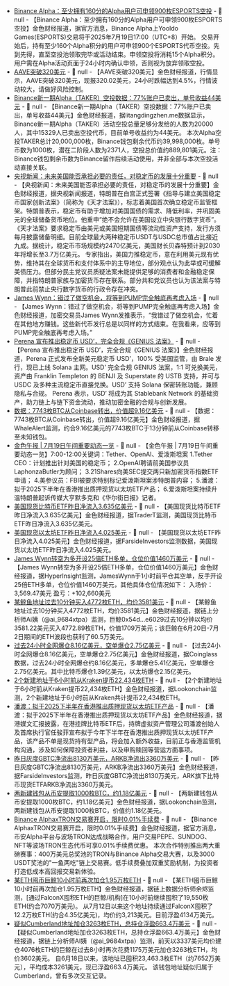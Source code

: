 - [Binance Alpha：至少拥有160分的Alpha用户可申领900枚ESPORTS空投](https://x.com/binancezh/status/1946452785018662935) - 📰 null - 【Binance Alpha：至少拥有160分的Alpha用户可申领900枚ESPORTS空投】金色财经报道，据官方消息，Binance Alpha上Yooldo Games(ESPORTS)交易将于2025年7月19日17:00（UTC+8）开始。 
交易开始后，持有至少160个Alpha积分的用户可申领900个ESPORTS代币空投。先到先得，直至空投池领取完毕或活动结束。申领空投将消耗15个Alpha积分。用户需在Alpha活动页面于24小时内确认申领，否则视为放弃领取空投。
- [AAVE突破320美元]() - 📰 null - 【AAVE突破320美元】金色财经报道，行情显示，AAVE突破320美元，现报320.02美元，24小时跌幅达到4.5%，行情波动较大，请做好风险控制。
- [Binance新一期Alpha（TAKER）空投数据：77%账户已卖出，单号收益44美元](https://litangdingzhen.me/) - 📰 null - 【Binance新一期Alpha（TAKER）空投数据：77%账户已卖出，单号收益44美元】金色财经报道，据litangdingzhen.me数据显示，Binance新一期Alpha（TAKER）活动空投总量足够分发给的人数为20000人，其中15329人已卖出空投代币，目前单号收益约为44美元。 
本次Alpha空投TAKER总计20,000,000枚，Binance钱包剩余代币约39,998,000枚。单号币数为1000枚，潜在二阶段人数为2371人，空投总价值约889,801美元。注：Binance钱包剩余币数为Binance留作后续活动使用，并非全部与本次空投活动直接关联。
- [央视新闻：未来美国能否承担必要的责任，对稳定币的发展十分重要](https://mp.weixin.qq.com/s/nqTQP35ssrepowodHXb3cw) - 📰 null - 【央视新闻：未来美国能否承担必要的责任，对稳定币的发展十分重要】金色财经报道，据央视新闻报道，特朗普在白宫正式签署《指导与建立美国稳定币国家创新法案》（简称为《天才法案》），标志着美国首次确立稳定币监管框架。特朗普表示，稳定币有助于增加对美国国债的需求、降低利率，并巩固美元的全球储备货币地位。他重申“绝不会允许在美国设立中央银行数字货币”。 
《天才法案》要求稳定币由美元或美国短期国债等流动性资产支持，发行方须每月披露储备明细。目前全球最大两种稳定币USDT与USDC总市值占比接近九成。据统计，稳定币市场规模约2470亿美元，美国财长贝森特预计到2030年将增长至3.7万亿美元。 
专家指出，美国力推稳定币，意在利用美元现有优势，维持其在全球货币和支付体系中的主导地位，部分观点认为此举或可缓解美债压力。但部分民主党议员质疑法案未能提供足够的消费者和金融稳定保障，并指特朗普家族与加密货币存在联系。部分共和党议员也认为该法案与特朗普此前禁止央行数字货币的行政令存在冲突。
- [James Wynn：错过了做空机会，将等到PUMP完全触底再考虑入场](https://x.com/JamesWynnReal/status/1946409005451968894) - 📰 null - 【James Wynn：错过了做空机会，将等到PUMP完全触底再考虑入场】金色财经报道，加密交易员James Wynn发推表示，“我错过了做空机会，忙着在其他地方赚钱。这些新代币发行总是以同样的方式结束。在我看来，应等到PUMP完全触底再考虑入场。”
- [Perena 宣布推出稳定币 USD’，完全合规《GENIUS 法案》](https://www.linkedin.com/posts/perenafi_introducing-usd-our-response-to-the-future-activity-7351996905431699458-GCW9/?utm_source=share&utm_medium=member_desktop&rcm=ACoAABJ3FCcBx36NINHzln4_qa7Yc3uemORnd6w) - 📰 null - 【Perena 宣布推出稳定币 USD’，完全合规《GENIUS 法案》】金色财经报道，Perena 正式发布全新美元稳定币 USD’，100% 受美国监管，由 Brale 发行，现已上线 Solana 主网。USD’ 完全合规 GENIUS 法案，1:1 可兑换美元，资产由 Franklin Templeton 的 BENJI 及 Superstate 的 USTB 支持，并可与 USDC 及多种主流稳定币直接兑换。USD’ 支持 Solana 保密转账功能，兼顾隐私与合规。 
Perena 表示，USD’ 将成为其 Stablebank Network 的基础资产，助力链上与链下资金流动，推动加密金融的合规与创新发展。
- [数据：7743枚BTC从Coinbase转出，价值超9.16亿美元](https://whale-alert.io/transaction/bitcoin/287e831e628cef64ec8faefa844bc96f40e41670f0dda4c6b601b3748d5f2f9f) - 📰 null - 【数据：7743枚BTC从Coinbase转出，价值超9.16亿美元】金色财经报道，据WhaleAlert监测，约合9.16亿美元的7743枚BTC于13分钟前从Coinbase转移至未知钱包。
- [金色午报 | 7月19日午间重要动态一览]() - 📰 null - 【金色午报 | 7月19日午间重要动态一览】7:00-12:00关键词：Tether、OpenAI、爱泼斯坦案 
1.Tether CEO：计划推出针对美国的稳定币； 
2.OpenAI聘请前美国参议员LaphonzaButler为顾问； 
3.21Shares向美SEC提交两只新加密货币指数ETF申请； 
4.美参议员：FBI被要求特别标记爱泼斯坦案涉特朗普内容； 
5.潘渡：拟于2025下半年在香港推出质押现货以太坊ETF产品； 
6.爱泼斯坦案持续升温特朗普起诉传媒大亨默多克和《华尔街日报》记者。
- [美国现货比特币ETF昨日净流入3.635亿美元]() - 📰 null - 【美国现货比特币ETF昨日净流入3.635亿美元】金色财经报道，据TraderT监测，美国现货比特币ETF昨日净流入3.635亿美元。
- [美国现货以太坊ETF昨日净流入4.025美元]() - 📰 null - 【美国现货以太坊ETF昨日净流入4.025美元】金色财经报道，据FarsideInvestors监测数据，美国现货以太坊ETF昨日净流入4.025美元。
- [James Wynn转空为多开设25倍ETH多单，仓位价值1460万美元](https://app.hyperliquid.xyz/join/NTOD) - 📰 null - 【James Wynn转空为多开设25倍ETH多单，仓位价值1460万美元】金色财经报道，据HyperInsight监测，JamesWynn于1小时前平仓其空单，反手开设25倍ETH多单，仓位价值1460万美元，其他具体仓位情况如下： 
入场价：3,569.47美元 
盈亏：+102,660美元
- [某鲸鱼地址过去10分钟买入4772枚ETH，均价3581美元](https://x.com/ai_9684xtpa/status/1946412953663877589) - 📰 null - 【某鲸鱼地址过去10分钟买入4772枚ETH，均价3581美元】金色财经报道，据链上分析师Ai姨（@ai_9684xtpa）监测，巨鲸0x54d...e6029过去10分钟以均价3581.22美元买入4772.89枚ETH，价值1709万美元；该巨鲸在6月20日-7月2日期间的ETH波段也获利了60.5万美元。
- [过去24小时全网爆仓8.16亿美元，空单爆仓2.75亿美元](https://www.coinglass.com/zh/LiquidationData) - 📰 null - 【过去24小时全网爆仓8.16亿美元，空单爆仓2.75亿美元】金色财经报道，据Coinglass数据，过去24小时全网爆仓约8.16亿美元，多单爆仓5.41亿美元，空单爆仓2.75亿美元。其中比特币爆仓1.39亿美元，以太坊爆仓2.15亿美元。
- [2个新建地址于6小时前从Kraken提币22,434枚ETH](https://x.com/lookonchain/status/1946393823925661882) - 📰 null - 【2个新建地址于6小时前从Kraken提币22,434枚ETH】金色财经报道，据Lookonchain监测，2个新建地址于6小时前从Kraken共计提币22,434枚ETH。
- [潘渡：拟于2025下半年在香港推出质押现货以太坊ETF产品](https://www.wenweipo.com/a/202507/19/AP687aa9ede4b0e3cd87bcd621.html) - 📰 null - 【潘渡：拟于2025下半年在香港推出质押现货以太坊ETF产品】金色财经报道，据港媒文汇报披露，在港挂牌比特币ETF后，持牌虚拟资产管理公司潘渡创始人及首席执行官任骏菲宣布拟于今年下半年在香港推出质押现货以太坊ETF产品，该产品不单是现货持有型产品，将会加入额外收益，目前正与香港监管机构沟通，涉及如何保障投资者利益，以及申购赎回等营运方面事项。
- [昨日灰度GBTC净流出8130万美元，ARKB净流出3360万美元]() - 📰 null - 【昨日灰度GBTC净流出8130万美元，ARKB净流出3360万美元】金色财经报道，据FarsideInvestors监测，昨日灰度GBTC净流出8130万美元，ARK旗下比特币现货ETFARKB净流出3360万美元。
- [两新建钱包从币安提取1000枚BTC，约1.18亿美元](https://x.com/lookonchain/status/1946389570989461986) - 📰 null - 【两新建钱包从币安提取1000枚BTC，约1.18亿美元】金色财经报道，据Lookonchain监测，两新建钱包从币安提取1000枚BTC，价值约1.18亿美元。
- [Binance AlphaxTRON交易赛开启，限时0.01%手续费](https://x.com/binance/status/1945866427866460614?s=52&t=pUDZDWvEf5ph0ZDtg3L43w) - 📰 null - 【Binance AlphaxTRON交易赛开启，限时0.01%手续费】金色财经报道，据官方消息，币安Alpha平台与波场TRON达成战略合作，用户交易PEPE、SUNDOG、NFT等波场TRON生态代币可享0.01%手续费优惠。 
本次合作特别推出两大重磅赛事：400万美元总奖池的TRON与Binance Alpha交易大赛，以及3000 USDT奖池的"一鱼两吃"链上交易赛。低手续费叠加双重奖励机制，为投资者打造低成本高回报交易新体验。
- [某ETH囤币巨鲸10小时前再次加仓1.95万枚ETH](https://x.com/EmberCN/status/1946366841921896563) - 📰 null - 【某ETH囤币巨鲸10小时前再次加仓1.95万枚ETH】金色财经报道，据链上数据分析师余烬监测，[通过FalconX囤积ETH的巨鲸/机构]在10小时前继续囤积了19,550枚ETH(约合7070万美元)。 
从7月12日以来这个地址持续通过FalconX囤积了12.2万枚ETH(约合4.35亿美元)，均价约3,213美元。目前浮盈4134万美元。
- [疑似Cumberland地址加仓3263枚ETH，总持仓浮盈663.4万美元](https://x.com/ai_9684xtpa/status/1946385228844749199) - 📰 null - 【疑似Cumberland地址加仓3263枚ETH，总持仓浮盈663.4万美元】金色财经报道，据链上分析师AI姨（@ai_9684xtpa）监测，前天以3337美元均价建仓4076枚ETH的巨鲸在过去8小时再次花费1175万美元加仓3263枚ETH，均价3602美元。 
自6月18日以来，该地址已囤积23,463.3枚ETH（约7652万美元），平均成本3261美元，现已浮盈663.4万美元。 
该钱包地址疑似归属于Cumberland，曾有多次交互记录。
